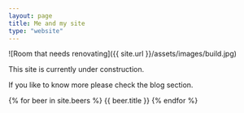 ```yaml
---
layout: page
title: Me and my site
type: "website"
---
```


![Room that needs renovating]({{ site.url }}/assets/images/build.jpg)

This site is currently under construction.

If you like to know more please check the blog section.

{% for beer in site.beers %} 
    {{ beer.title }}
{% endfor %}